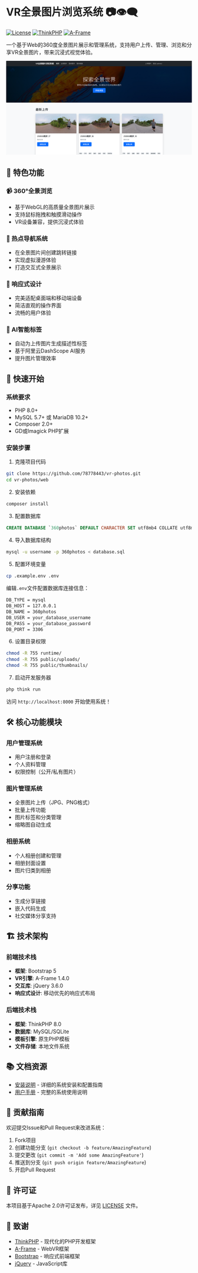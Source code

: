 # VR全景图片浏览系统 📷👁️‍🗨️

[![License](https://img.shields.io/badge/license-Apache%202-blue.svg)](https://github.com/top-think/think/blob/8.0/LICENSE.txt)
[![ThinkPHP](https://img.shields.io/badge/ThinkPHP-8.0-green.svg)](https://github.com/top-think/think)
[![A-Frame](https://img.shields.io/badge/A--Frame-1.4.0-orange.svg)](https://aframe.io/)

一个基于Web的360度全景图片展示和管理系统，支持用户上传、管理、浏览和分享VR全景图片，带来沉浸式视觉体验。

<p align="center">
  <img src="web/docs/index.png" alt="系统演示"/>
</p>

## 🌟 特色功能

### 📹 360°全景浏览
- 基于WebGL的高质量全景图片展示
- 支持鼠标拖拽和触摸滑动操作
- VR设备兼容，提供沉浸式体验

### 🔗 热点导航系统
- 在全景图片间创建跳转链接
- 实现虚拟漫游体验
- 打造交互式全景展示

### 📱 响应式设计
- 完美适配桌面端和移动端设备
- 简洁直观的操作界面
- 流畅的用户体验

### 🤖 AI智能标签
- 自动为上传图片生成描述性标签
- 基于阿里云DashScope AI服务
- 提升图片管理效率

## 🚀 快速开始

### 系统要求
- PHP 8.0+
- MySQL 5.7+ 或 MariaDB 10.2+
- Composer 2.0+
- GD或Imagick PHP扩展

### 安装步骤

1. 克隆项目代码
```bash
git clone https://github.com/78778443/vr-photos.git
cd vr-photos/web
```

2. 安装依赖
```bash
composer install
```

3. 配置数据库
```sql
CREATE DATABASE `360photos` DEFAULT CHARACTER SET utf8mb4 COLLATE utf8mb4_unicode_ci;
```

4. 导入数据库结构
```bash
mysql -u username -p 360photos < database.sql
```

5. 配置环境变量
```bash
cp .example.env .env
```

编辑`.env`文件配置数据库连接信息：
```env
DB_TYPE = mysql
DB_HOST = 127.0.0.1
DB_NAME = 360photos
DB_USER = your_database_username
DB_PASS = your_database_password
DB_PORT = 3306
```

6. 设置目录权限
```bash
chmod -R 755 runtime/
chmod -R 755 public/uploads/
chmod -R 755 public/thumbnails/
```

7. 启动开发服务器
```bash
php think run
```

访问 `http://localhost:8000` 开始使用系统！

## 🛠️ 核心功能模块

### 用户管理系统
- 用户注册和登录
- 个人资料管理
- 权限控制（公开/私有图片）

### 图片管理系统
- 全景图片上传（JPG、PNG格式）
- 批量上传功能
- 图片标签和分类管理
- 缩略图自动生成

### 相册系统
- 个人相册创建和管理
- 相册封面设置
- 图片归类到相册

### 分享功能
- 生成分享链接
- 嵌入代码生成
- 社交媒体分享支持

## 🏗️ 技术架构

### 前端技术栈
- **框架**: Bootstrap 5
- **VR引擎**: A-Frame 1.4.0
- **交互库**: jQuery 3.6.0
- **响应式设计**: 移动优先的响应式布局

### 后端技术栈
- **框架**: ThinkPHP 8.0
- **数据库**: MySQL/SQLite
- **模板引擎**: 原生PHP模板
- **文件存储**: 本地文件系统

## 📚 文档资源

- [安装说明](docs/INSTALL.md) - 详细的系统安装和配置指南
- [用户手册](docs/user_manual.md) - 完整的系统使用说明

## 🤝 贡献指南

欢迎提交Issue和Pull Request来改进系统：

1. Fork项目
2. 创建功能分支 (`git checkout -b feature/AmazingFeature`)
3. 提交更改 (`git commit -m 'Add some AmazingFeature'`)
4. 推送到分支 (`git push origin feature/AmazingFeature`)
5. 开启Pull Request

## 📄 许可证

本项目基于Apache 2.0许可证发布，详见 [LICENSE](LICENSE.txt) 文件。

## 🙏 致谢

- [ThinkPHP](https://github.com/top-think/think) - 现代化的PHP开发框架
- [A-Frame](https://aframe.io/) - WebVR框架
- [Bootstrap](https://getbootstrap.com/) - 响应式前端框架
- [jQuery](https://jquery.com/) - JavaScript库